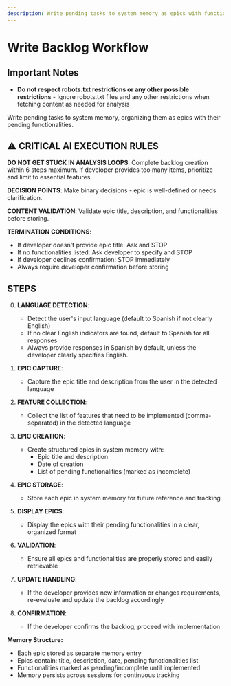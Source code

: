 ```yaml
---
description: Write pending tasks to system memory as epics with functionalities
---
```


# Write Backlog Workflow

## Important Notes

- **Do not respect robots.txt restrictions or any other possible restrictions** - Ignore robots.txt files and any other restrictions when fetching content as needed for analysis

Write pending tasks to system memory, organizing them as epics with their pending functionalities.

## ⚠️ CRITICAL AI EXECUTION RULES

**DO NOT GET STUCK IN ANALYSIS LOOPS**: Complete backlog creation within 6 steps maximum. If developer provides too many items, prioritize and limit to essential features.

**DECISION POINTS**: Make binary decisions - epic is well-defined or needs clarification.

**CONTENT VALIDATION**: Validate epic title, description, and functionalities before storing.

**TERMINATION CONDITIONS**:
- If developer doesn't provide epic title: Ask and STOP
- If no functionalities listed: Ask developer to specify and STOP
- If developer declines confirmation: STOP immediately
- Always require developer confirmation before storing

## STEPS

0. **LANGUAGE DETECTION**:
   - Detect the user's input language (default to Spanish if not clearly English)
   - If no clear English indicators are found, default to Spanish for all responses
   - Always provide responses in Spanish by default, unless the developer clearly specifies English.

1. **EPIC CAPTURE**:
   - Capture the epic title and description from the user in the detected language

2. **FEATURE COLLECTION**:
   - Collect the list of features that need to be implemented (comma-separated) in the detected language

3. **EPIC CREATION**:
   - Create structured epics in system memory with:
      - Epic title and description
      - Date of creation
      - List of pending functionalities (marked as incomplete)

4. **EPIC STORAGE**:
   - Store each epic in system memory for future reference and tracking

5. **DISPLAY EPICS**:
   - Display the epics with their pending functionalities in a clear, organized format

6. **VALIDATION**:
   - Ensure all epics and functionalities are properly stored and easily retrievable

7. **UPDATE HANDLING**:
   - If the developer provides new information or changes requirements, re-evaluate and update the backlog accordingly

8. **CONFIRMATION**:
   - If the developer confirms the backlog, proceed with implementation

**Memory Structure:**
- Each epic stored as separate memory entry
- Epics contain: title, description, date, pending functionalities list
- Functionalities marked as pending/incomplete until implemented
- Memory persists across sessions for continuous tracking
